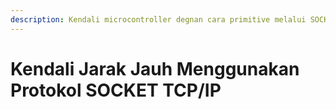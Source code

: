 ```yaml
---
description: Kendali microcontroller degnan cara primitive melalui SOCKET
---
```


# Kendali Jarak Jauh Menggunakan Protokol SOCKET TCP/IP

